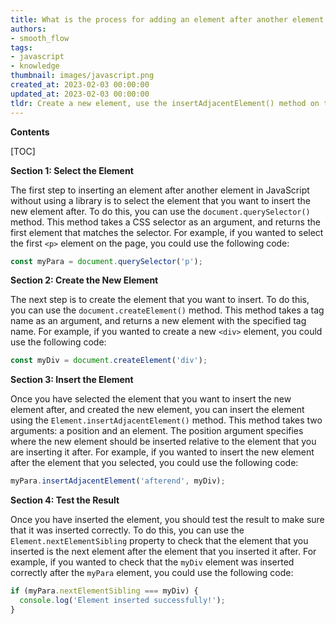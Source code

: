 ```yaml
---
title: What is the process for adding an element after another element in JavaScript without using an external library?
authors:
- smooth_flow
tags:
- javascript
- knowledge
thumbnail: images/javascript.png
created_at: 2023-02-03 00:00:00
updated_at: 2023-02-03 00:00:00
tldr: Create a new element, use the insertAdjacentElement() method on the element you want to insert after, and pass in the new element as an argument.
---
```


**Contents**

[TOC]

**Section 1: Select the Element**

The first step to inserting an element after another element in JavaScript without using a library is to select the element that you want to insert the new element after. To do this, you can use the `document.querySelector()` method. This method takes a CSS selector as an argument, and returns the first element that matches the selector. For example, if you wanted to select the first `<p>` element on the page, you could use the following code:

```javascript
const myPara = document.querySelector('p');
```

**Section 2: Create the New Element**

The next step is to create the element that you want to insert. To do this, you can use the `document.createElement()` method. This method takes a tag name as an argument, and returns a new element with the specified tag name. For example, if you wanted to create a new `<div>` element, you could use the following code:

```javascript
const myDiv = document.createElement('div');
```

**Section 3: Insert the Element**

Once you have selected the element that you want to insert the new element after, and created the new element, you can insert the element using the `Element.insertAdjacentElement()` method. This method takes two arguments: a position and an element. The position argument specifies where the new element should be inserted relative to the element that you are inserting it after. For example, if you wanted to insert the new element after the element that you selected, you could use the following code:

```javascript
myPara.insertAdjacentElement('afterend', myDiv);
```

**Section 4: Test the Result**

Once you have inserted the element, you should test the result to make sure that it was inserted correctly. To do this, you can use the `Element.nextElementSibling` property to check that the element that you inserted is the next element after the element that you inserted it after. For example, if you wanted to check that the `myDiv` element was inserted correctly after the `myPara` element, you could use the following code:

```javascript
if (myPara.nextElementSibling === myDiv) {
  console.log('Element inserted successfully!');
}
```
